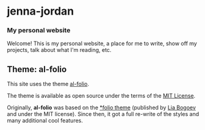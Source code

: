 # jenna-jordan
### My personal website


Welcome! This is my personal website, a place for me to write, show off my projects, talk about what I'm reading, etc. 

## Theme: al-folio

This site uses the theme [al-folio](https://github.com/alshedivat/al-folio).

The theme is available as open source under the terms of the [MIT License](https://github.com/alshedivat/al-folio/blob/master/LICENSE).

Originally, **al-folio** was based on the [\*folio theme](https://github.com/bogoli/-folio) (published by [Lia Bogoev](https://liabogoev.com) and under the MIT license).
Since then, it got a full re-write of the styles and many additional cool features.
